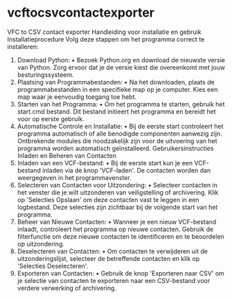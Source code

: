 # vcftocsvcontactexporter
VFC to CSV contact exporter
Handleiding voor installatie en gebruik
Installatieprocedure
Volg deze stappen om het programma correct te installeren:
1.	Download Python:
•	Bezoek Python.org en download de nieuwste versie van Python. Zorg ervoor dat je de versie kiest die overeenkomt met jouw besturingssysteem.
2.	Plaatsing van Programmabestanden:
•	Na het downloaden, plaats de programmabestanden in een specifieke map op je computer. Kies een map waar je eenvoudig toegang toe hebt.
3.	Starten van het Programma:
•	Om het programma te starten, gebruik het start.cmd bestand. Dit bestand initieert het programma en bereidt het voor op eerste gebruik.
4.	Automatische Controle en Installatie:
•	Bij de eerste start controleert het programma automatisch of alle benodigde componenten aanwezig zijn. Ontbrekende modules die noodzakelijk zijn voor de uitvoering van het programma worden automatisch geïnstalleerd.
Gebruikersinstructies
Inladen en Beheren van Contacten
1.	Inladen van een VCF-bestand:
•	Bij de eerste start kun je een VCF-bestand inladen via de knop 'VCF-laden'. De contacten worden dan weergegeven in het programmavenster.
2.	Selecteren van Contacten voor Uitzondering:
•	Selecteer contacten in het venster die je wilt uitzonderen van veiligstelling of archivering. Klik op 'Selecties Opslaan' om deze contacten vast te leggen in een logbestand. Deze selecties zijn zichtbaar bij de volgende start van het programma.
3.	Beheer van Nieuwe Contacten:
•	Wanneer je een nieuw VCF-bestand inlaadt, controleert het programma op nieuwe contacten. Gebruik de filterfunctie om deze nieuwe contacten te identificeren en te beoordelen op uitzondering.
4.	Deselecteren van Contacten:
•	Om contacten te verwijderen uit de uitzonderingslijst, selecteer de betreffende contacten en klik op 'Selecties Deselecteren'.
5.	Exporteren van Contacten:
•	Gebruik de knop 'Exporteren naar CSV' om je selectie van contacten te exporteren naar een CSV-bestand voor verdere verwerking of archivering.
